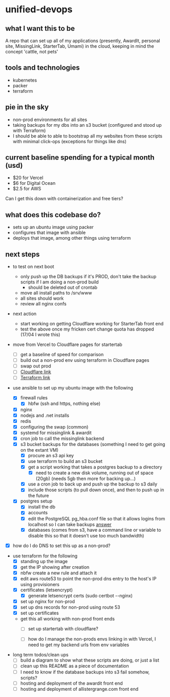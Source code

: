 # unified-devops

## what I want this to be

A repo that can set up all of my applications (presently, AwardIt, personal site, MissingLink, StarterTab, Umami) in the cloud, keeping in mind the concept 'cattle, not pets'

## tools and technologies

- kubernetes
- packer
- terraform

## pie in the sky

- non-prod environments for all sites
- taking backups for my dbs into an s3 bucket (configured and stood up with Terraform)
- I should be able to able to bootstrap all my websites from these scripts with minimal click-ops (exceptions for things like dns)

## current baseline spending for a typical month (usd)

- $20 for Vercel
- $6 for Digital Ocean
- $2.5 for AWS

Can I get this down with containerization and free tiers? 



## what does this codebase do?

- sets up an ubuntu image using packer
- configures that image with ansible
- deploys that image, among other things using terraform

## next steps

- to test on next boot
  - only push up the DB backups if it's PROD, don't take the backup scripts if I am doing a non-prod build
    - should be deleted out of crontab
  - move all install paths to /srv/www
  - all sites should work
  - review all nginx confs

- next action 
  - start working on getting Cloudflare working for StarterTab front end
  - test the above once my fricken cert change quota has dropped (17/04 I wrote this)

- move from Vercel to Cloudflare pages for startertab
  - [ ] get a baseline of speed for comparison
  - [ ] build out a non-prod env using terraform in Cloudflare pages
  - [ ] swap out prod
  - [ ] [Cloudflare link](https://developers.cloudflare.com/pages/framework-guides/nextjs/deploy-a-nextjs-site/)
  - [ ] [Terraform link](https://registry.terraform.io/providers/cloudflare/cloudflare/latest/docs/resources/pages_project)

- use ansible to set up my ubuntu image with the following
  - [X] firewall rules
    - [X] hbfw (ssh and https, nothing else)
  - [X] nginx
  - [X] nodejs and .net installs
  - [X] redis
  - [X] configuring the swap (common)
  - [X] systemd for missinglink & awardit
  - [X] cron job to call the missinglink backend
  - [X] s3 bucket backups for the databases (something I need to get going on the extant VM)
    - [X] procure an s3 api key
    - [X] use terraform to build an s3 bucket
    - [X] get a script working that takes a postgres backup to a directory
      - [X] need to create a new disk volume, running out of space (20gb) (needs 5gb then more for backing up...)
    - [X] use a cron job to back up and push up the backup to s3 daily
    - [X] include those scripts (to pull down once), and then to push up in the future 
  - [X] postgres setup
    - [X] install the db
    - [X] accounts
    - [X] edit the PostgreSQL pg_hba.conf file so that it allows logins from localhost so I can take backups [answer](https://chat.openai.com/c/b51fb1c3-42ad-4ec0-ae07-6b261d9d01e3)
    - [X] databases (comes from s3, have a command line or variable to disable this so that it doesn't use too much bandwidth)
- [X] how do I do DNS to set this up as a non-prod? 

- use terraform for the following
  - [X] standing up the image
  - [X] get the IP showing after creation 
  - [X] nbfw create a new rule and attach it
  - [X] edit aws route53 to point the non-prod dns entry to the host's IP using provisioners
  - [X] certificates (letsencrypt)
    - [X] generate letsencrypt certs (sudo certbot --nginx)
  - [X] set up nginx for non-prod
  - [X] set up dns records for non-prod using route 53
  - [X] set up certificates
  
  - get this all working with non-prod front ends
    - [ ] set up startertab with cloudflare?
    - [ ] how do I manage the non-prods envs linking in with Vercel, I need to get my backend urls from env variables


- long term todos/clean ups
  - [ ] build a diagram to show what these scripts are doing, or just a list
  - [ ] clean up this README as a piece of documentation
  - [ ] I need to know if the database backups into s3 fail somehow, scripts?
  - [ ] hosting and deployment of the awardit front end
  - [ ] hosting and deployment of allistergrange.com front end
